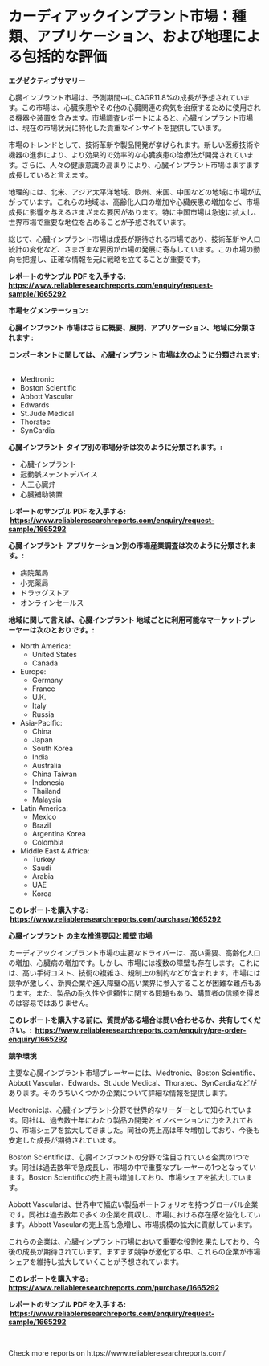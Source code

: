 <p><h1>カーディアックインプラント市場：種類、アプリケーション、および地理による包括的な評価</h1></p><p><strong>エグゼクティブサマリー</strong></p>
<p><p>心臓インプラント市場は、予測期間中にCAGR11.8%の成長が予想されています。この市場は、心臓疾患やその他の心臓関連の病気を治療するために使用される機器や装置を含みます。市場調査レポートによると、心臓インプラント市場は、現在の市場状況に特化した貴重なインサイトを提供しています。</p><p>市場のトレンドとして、技術革新や製品開発が挙げられます。新しい医療技術や機器の進歩により、より効果的で効率的な心臓疾患の治療法が開発されています。さらに、人々の健康意識の高まりにより、心臓インプラント市場はますます成長していると言えます。</p><p>地理的には、北米、アジア太平洋地域、欧州、米国、中国などの地域に市場が広がっています。これらの地域は、高齢化人口の増加や心臓疾患の増加など、市場成長に影響を与えるさまざまな要因があります。特に中国市場は急速に拡大し、世界市場で重要な地位を占めることが予想されています。</p><p>総じて、心臓インプラント市場は成長が期待される市場であり、技術革新や人口統計の変化など、さまざまな要因が市場の発展に寄与しています。この市場の動向を把握し、正確な情報を元に戦略を立てることが重要です。</p></p>
<p><strong>レポートのサンプル PDF を入手する: <a href="https://www.reliableresearchreports.com/enquiry/request-sample/1665292">https://www.reliableresearchreports.com/enquiry/request-sample/1665292</a></strong></p>
<p><strong>市場セグメンテーション:</strong></p>
<p><strong> 心臓インプラント 市場はさらに概要、展開、アプリケーション、地域に分類されます :</strong></p>
<p><strong>コンポーネントに関しては、 心臓インプラント 市場は次のように分類されます: &nbsp;</strong></p>
<p><ul><li>Medtronic</li><li>Boston Scientific</li><li>Abbott Vascular</li><li>Edwards</li><li>St.Jude Medical</li><li>Thoratec</li><li>SynCardia</li></ul></p>
<p><strong> 心臓インプラント タイプ別の市場分析は次のように分類されます。:</strong></p>
<p><ul><li>心臓インプラント</li><li>冠動脈ステントデバイス</li><li>人工心臓弁</li><li>心臓補助装置</li></ul></p>
<p><strong>レポートのサンプル PDF を入手する: &nbsp;<a href="https://www.reliableresearchreports.com/enquiry/request-sample/1665292">https://www.reliableresearchreports.com/enquiry/request-sample/1665292</a></strong></p>
<p><strong> 心臓インプラント アプリケーション別の市場産業調査は次のように分類されます。:</strong></p>
<p><ul><li>病院薬局</li><li>小売薬局</li><li>ドラッグストア</li><li>オンラインセールス</li></ul></p>
<p><strong>地域に関して言えば、心臓インプラント 地域ごとに利用可能なマーケットプレーヤーは次のとおりです。:</strong></p>
<p><ul>
    <li>
        North America:
        <ul>
            <li>United States</li>
            <li>Canada</li>
        </ul>
    </li>
    <li>
        Europe:
        <ul>
            <li>Germany</li>
            <li>France</li>
            <li>U.K.</li>
            <li>Italy</li>
            <li>Russia</li>
        </ul>
    </li>
    <li>
        Asia-Pacific:
        <ul>
            <li>China</li>
            <li>Japan</li>
            <li>South Korea</li>
            <li>India</li>
            <li>Australia</li>
            <li>China Taiwan</li>
            <li>Indonesia</li>
            <li>Thailand</li>
            <li>Malaysia</li>
        </ul>
    </li>
    <li>
        Latin America:
        <ul>
            <li>Mexico</li>
            <li>Brazil</li>
            <li>Argentina Korea</li>
            <li>Colombia</li>
        </ul>
    </li>
    <li>
        Middle East & Africa:
        <ul>
            <li>Turkey</li>
            <li>Saudi</li>
            <li>Arabia</li>
            <li>UAE</li>
            <li>Korea</li>
        </ul>
    </li>
    </ul></p>
<p><strong>このレポートを購入する: &nbsp;<a href="https://www.reliableresearchreports.com/purchase/1665292">https://www.reliableresearchreports.com/purchase/1665292</a></strong></p>
<p><strong>心臓インプラント の主な推進要因と障壁 市場</strong></p>
<p><p>カーディアックインプラント市場の主要なドライバーは、高い需要、高齢化人口の増加、心臓病の増加です。しかし、市場には複数の障壁も存在します。これには、高い手術コスト、技術の複雑さ、規制上の制約などが含まれます。市場には競争が激しく、新興企業や進入障壁の高い業界に参入することが困難な難点もあります。また、製品の耐久性や信頼性に関する問題もあり、購買者の信頼を得るのは容易ではありません。</p></p>
<p><strong>このレポートを購入する前に、質問がある場合は問い合わせるか、共有してください。:&nbsp; <a href="https://www.reliableresearchreports.com/enquiry/pre-order-enquiry/1665292">https://www.reliableresearchreports.com/enquiry/pre-order-enquiry/1665292</a></strong></p>
<p><strong>競争環境</strong></p>
<p><p>主要な心臓インプラント市場プレーヤーには、Medtronic、Boston Scientific、Abbott Vascular、Edwards、St.Jude Medical、Thoratec、SynCardiaなどがあります。そのうちいくつかの企業について詳細な情報を提供します。</p><p>Medtronicは、心臓インプラント分野で世界的なリーダーとして知られています。同社は、過去数十年にわたり製品の開発とイノベーションに力を入れており、市場シェアを拡大してきました。同社の売上高は年々増加しており、今後も安定した成長が期待されています。</p><p>Boston Scientificは、心臓インプラントの分野で注目されている企業の1つです。同社は過去数年で急成長し、市場の中で重要なプレーヤーの1つとなっています。Boston Scientificの売上高も増加しており、市場シェアを拡大しています。</p><p>Abbott Vascularは、世界中で幅広い製品ポートフォリオを持つグローバル企業です。同社は過去数年で多くの企業を買収し、市場における存在感を強化しています。Abbott Vascularの売上高も急増し、市場規模の拡大に貢献しています。</p><p>これらの企業は、心臓インプラント市場において重要な役割を果たしており、今後の成長が期待されています。ますます競争が激化する中、これらの企業が市場シェアを維持し拡大していくことが予想されています。</p></p>
<p><strong>このレポートを購入する: &nbsp; <a href="https://www.reliableresearchreports.com/purchase/1665292">https://www.reliableresearchreports.com/purchase/1665292</a></strong></p>
<p><strong>レポートのサンプル PDF を入手する: &nbsp;<a href="https://www.reliableresearchreports.com/enquiry/request-sample/1665292">https://www.reliableresearchreports.com/enquiry/request-sample/1665292</a></strong><strong></strong></p>
<p>&nbsp;</p>
<p>Check more reports on https://www.reliableresearchreports.com/</p>